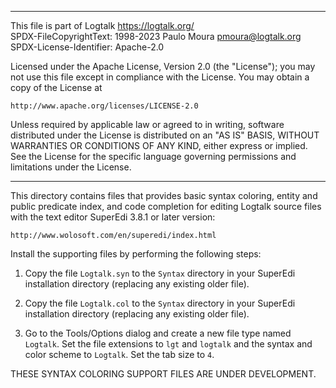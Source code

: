 ________________________________________________________________________

This file is part of Logtalk <https://logtalk.org/>  
SPDX-FileCopyrightText: 1998-2023 Paulo Moura <pmoura@logtalk.org>  
SPDX-License-Identifier: Apache-2.0

Licensed under the Apache License, Version 2.0 (the "License");
you may not use this file except in compliance with the License.
You may obtain a copy of the License at

    http://www.apache.org/licenses/LICENSE-2.0

Unless required by applicable law or agreed to in writing, software
distributed under the License is distributed on an "AS IS" BASIS,
WITHOUT WARRANTIES OR CONDITIONS OF ANY KIND, either express or implied.
See the License for the specific language governing permissions and
limitations under the License.
________________________________________________________________________


This directory contains files that provides basic syntax coloring, 
entity and public predicate index, and code completion for editing 
Logtalk source files with the text editor SuperEdi 3.8.1 or later 
version:

	http://www.wolosoft.com/en/superedi/index.html

Install the supporting files by performing the following steps:

1.	Copy the file `Logtalk.syn` to the `Syntax` directory in your 
	SuperEdi installation directory (replacing any existing older file).

2.	Copy the file `Logtalk.col` to the `Syntax` directory in your 
	SuperEdi installation directory (replacing any existing older file).

3.	Go to the Tools/Options dialog and create a new file type named 
	`Logtalk`. Set the file extensions to `lgt` and `logtalk` and the
	syntax and color scheme to `Logtalk`. Set the tab size to `4`.

THESE SYNTAX COLORING SUPPORT FILES ARE UNDER DEVELOPMENT.
